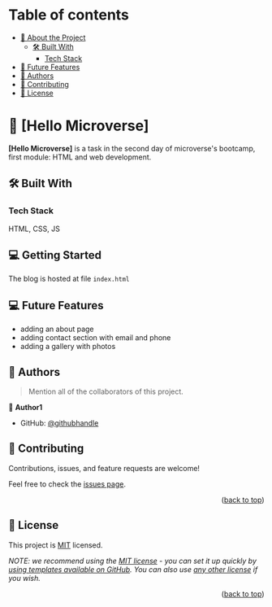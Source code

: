 # Table of contents
- [📖 About the Project](#about-project)
  - [🛠 Built With](#built-with)
    - [Tech Stack](#tech-stack)
- [👥 Future Features](#future-features)
- [👥 Authors](#authors)
- [🤝 Contributing](#contributing)
- [📝 License](#license)


# 📖 [Hello Microverse] <a name="about-project"></a>

**[Hello Microverse]** is a task in the second day of microverse's bootcamp, first module: HTML and web development.

## 🛠 Built With <a name="built-with"></a>

### Tech Stack <a name="tech-stack"></a>

HTML, CSS, JS

<!-- GETTING STARTED -->

## 💻 Getting Started <a name="getting-started"></a>

The blog is hosted at file `index.html`

<!-- AUTHORS -->

## 💻 Future Features <a name="future-features"></a>
- adding an about page
- adding contact section with email and phone
- adding a gallery with photos

## 👥 Authors <a name="authors"></a>

> Mention all of the collaborators of this project.

👤 **Author1**

- GitHub: [@githubhandle](https://github.com/ayaderaghul)

<!-- CONTRIBUTING -->

## 🤝 Contributing <a name="contributing"></a>

Contributions, issues, and feature requests are welcome!

Feel free to check the [issues page](../../issues/).

<p align="right">(<a href="#readme-top">back to top</a>)</p>

<!-- LICENSE -->

## 📝 License <a name="license"></a>

This project is [MIT](./LICENSE) licensed.

_NOTE: we recommend using the [MIT license](https://choosealicense.com/licenses/mit/) - you can set it up quickly by [using templates available on GitHub](https://docs.github.com/en/communities/setting-up-your-project-for-healthy-contributions/adding-a-license-to-a-repository). You can also use [any other license](https://choosealicense.com/licenses/) if you wish._

<p align="right">(<a href="#readme-top">back to top</a>)</p>
